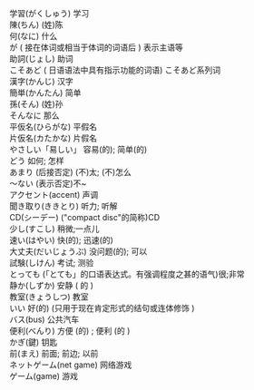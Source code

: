 学習(がくしゅう)   学习  
陳(ちん)   (姓)陈  
何(なに)   什么  
が  ( 接在体词或相当于体词的词语后 ) 表示主语等    
助詞(じょし)   助词  
こそあど  ( 日语语法中具有指示功能的词语)  こそあど系列词    
漢字(かんじ)    汉字  
簡単(かんたん)    简单  
孫(そん)  (姓)孙  
そんなに  那么  
平仮名(ひらがな)  平假名  
片仮名(カたかな)  片假名  
やさしい「易しい」  容易(的); 简单(的)  
どう  如何; 怎样  
あまり    (后接否定)  (不)太;  (不)怎么    
〜ない  (表示否定)不~  
アクセント(accent)    声调  
聞き取り(ききとり)  听力;  听解  
CD(シーデー)  ("compact  disc"的简称)CD  
少し(すこし)   稍微;一点儿   
速い(はやい)  快(的); 迅速(的)  
大丈夫(だいじょうぶ)  没问题(的);  可以  
試験(しけん)  考试;  测验  
とっても    (「とても」的口语表达式。有强调程度之甚的语气)很;非常  
静か(しずか)  安静 ( 的 )  
教室(きょうしつ)  教室  
いい  好(的) (只用于现在肯定形式的结句或连体修饰 )  
バス(bus)   公共汽车  
便利(べんり)  方便 (的) ; 便利 (的 )  
かぎ(鍵)  钥匙  
前(まえ)  前面; 前边; 以前  
ネットゲーム(net game)   网络游戏  
ゲーム(game)   游戏











